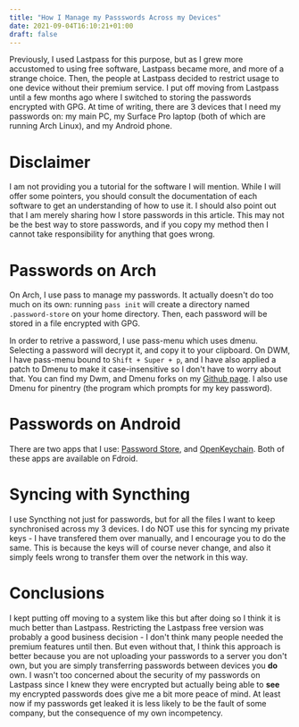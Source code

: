 ```yaml
---
title: "How I Manage my Passswords Across my Devices"
date: 2021-09-04T16:10:21+01:00
draft: false
---
```


Previously, I used Lastpass for this purpose, but as I grew more accustomed to using free software, Lastpass became more, and more of a strange choice. Then, the people at Lastpass decided to restrict usage to one device without their premium service. I put off moving from Lastpass until a few months ago where I switched to storing the passwords encrypted with GPG. At time of writing, there are 3 devices that I need my passwords on: my main PC, my Surface Pro laptop (both of which are running Arch Linux), and my Android phone.

# Disclaimer

I am not providing you a tutorial for the software I will mention. While I will offer some pointers, you should consult the documentation of each software to get an understanding of how to use it. I should also point out that I am merely sharing how I store passwords in this article. This may not be the best way to store passwords, and if you copy my method then I cannot take responsibility for anything that goes wrong.

# Passwords on Arch

On Arch, I use pass to manage my passwords. It actually doesn't do too much on its own: running `pass init` will create a directory named `.password-store` on your home directory. Then, each password will be stored in a file encrypted with GPG.

In order to retrive a password, I use pass-menu which uses dmenu. Selecting a password will decrypt it, and copy it to your clipboard. On DWM, I have pass-menu bound to `Shift + Super + p`, and I have also applied a patch to Dmenu to make it case-insensitive so I don't have to worry about that. You can find my Dwm, and Dmenu forks on my [Github page](https://github.com/jamescrake-merani). I also use Dmenu for pinentry (the program which prompts for my key password).

# Passwords on Android

There are two apps that I use: [Password Store](https://f-droid.org/en/packages/dev.msfjarvis.aps/), and [OpenKeychain](https://f-droid.org/en/packages/org.sufficientlysecure.keychain/). Both of these apps are available on Fdroid. 

# Syncing with Syncthing

I use Syncthing not just for passwords, but for all the files I want to keep synchronised across my 3 devices. I do NOT use this for syncing my private keys - I have transfered them over manually, and I encourage you to do the same. This is because the keys will of course never change, and also it simply feels wrong to transfer them over the network in this way.

# Conclusions

I kept putting off moving to a system like this but after doing so I think it is much better than Lastpass. Restricting the Lastpass free version was probably a good business decision - I don't think many people needed the premium features until then. But even without that, I think this approach is better because you are not uploading your passwords to a server you don't own, but you are simply transferring passwords between devices you **do** own. I wasn't too concerned about the security of my passwords on Lastpass since I knew they were encrypted but actually being able to **see** my encrypted passwords does give me a bit more peace of mind. At least now if my passwords get leaked it is less likely to be the fault of some company, but the consequence of my own incompetency. 
